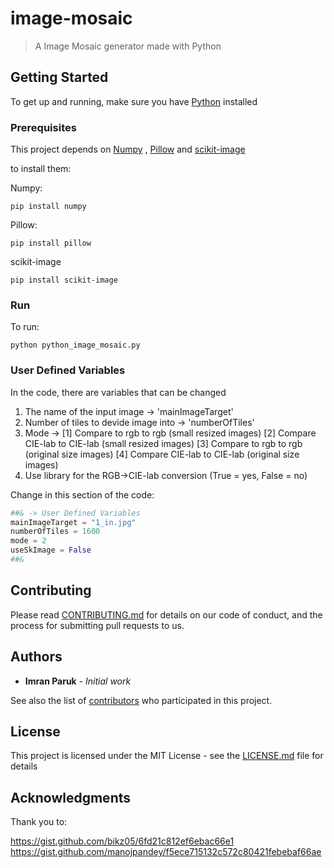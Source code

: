 

# image-mosaic

> A Image Mosaic generator made with Python 

## Getting Started

To get up and running, make sure you have [Python](https://www.python.org/) installed

### Prerequisites

This project depends on [Numpy](www.numpy.org/) , [Pillow](https://pillow.readthedocs.io/en/5.1.x/) and [scikit-image](http://scikit-image.org/docs/dev/install.html)

to install them:

Numpy:
```
pip install numpy
```
Pillow:
```
pip install pillow
```
scikit-image
```
pip install scikit-image
```

### Run

To run:

```
python python_image_mosaic.py
```

### User Defined Variables

In the code, there are variables that can be changed
1) The name of the input image -> 'mainImageTarget'
2) Number of tiles to devide image into -> 'numberOfTiles'
3) Mode -> [1] Compare to rgb to rgb (small resized images)
		   [2] Compare CIE-lab to CIE-lab (small resized images)
		   [3] Compare to rgb to rgb (original size images)
		   [4] Compare CIE-lab to CIE-lab (original size images)
4) Use library for the RGB->CIE-lab conversion (True = yes, False = no)

Change in this section of the code:
```python
##& -> User Defined Variables
mainImageTarget = "1_in.jpg"
numberOfTiles = 1600
mode = 2    
useSkImage = False
##&
```
## Contributing

Please read [CONTRIBUTING.md](https://gist.github.com/PurpleBooth/b24679402957c63ec426) for details on our code of conduct, and the process for submitting pull requests to us.


## Authors

* **Imran Paruk** - *Initial work* 

See also the list of [contributors](https://github.com/your/project/contributors) who participated in this project.

## License

This project is licensed under the MIT License - see the [LICENSE.md](LICENSE.md) file for details

## Acknowledgments

Thank you to:

https://gist.github.com/bikz05/6fd21c812ef6ebac66e1
https://gist.github.com/manojpandey/f5ece715132c572c80421febebaf66ae
